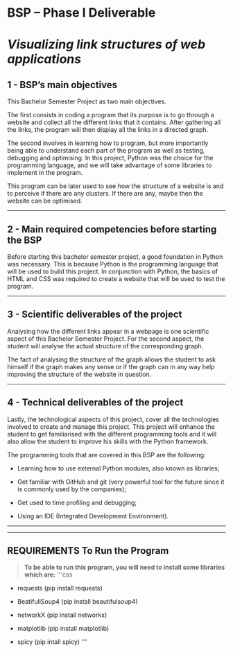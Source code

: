 # BSP – Phase I Deliverable
# _Visualizing link structures of web applications_


## 1 - BSP’s main objectives
This Bachelor Semester Project as two main objectives.

The first consists in coding a program that its purpose is to go through a website and collect all the different links that it contains. After gathering all the links, the program will then display all the links in a directed graph. 

The second involves in learning how to program, but more importantly being able to understand each part of the program as well as testing, debugging and optimising.
In this project, Python was the choice for the programming language, and we will take advantage of some libraries to implement in the program.

This program can be later used to see how the structure of a website is and to perceive if there are any clusters. If there are any, maybe then the website can be optimised. 

---

## 2 - Main required competencies before starting the BSP
Before starting this bachelor semester project, a good foundation in Python was necessary. This is because Python is the programming language that will be used to build this project. In conjunction with Python, the basics of HTML and CSS was required to create a website that will be used to test the program.

---

## 3 - Scientific deliverables of the project
Analysing how the different links appear in a webpage is one scientific aspect of this Bachelor Semester Project. For the second aspect, the student will analyse the actual structure of the corresponding graph. 

The fact of analysing the structure of the graph allows the student to ask himself if the graph makes any sense or if the graph can in any way help improving the structure of the website in question.

--- 

## 4 - Technical deliverables of the project
Lastly, the technological aspects of this project, cover all the technologies involved to create and manage this project.
This project will enhance the student to get familiarised with the different programming tools and it will also allow the student to improve his skills with the Python framework. 

The programming tools that are covered in this BSP are the following:

 - Learning how to use external Python modules, also known as libraries;
 
 - Get familiar with GitHub and git (very powerful tool for the future since it is commonly used by the companies);
 
 - Get used to time profiling and debugging;
 
 - Using an IDE (Integrated Development Environment).

---
---

## REQUIREMENTS To Run the Program
> **To be able to run this program, you will need to install some libraries which are:**
'''css
 - requests (pip install requests)
    
 - BeatifullSoup4 (pip install beautifulsoup4)
    
 - networkX (pip install networkx)
    
 - matplotlib (pip install matplotlib)
    
 - spicy (pip intall spicy)
 '''
